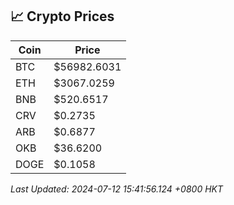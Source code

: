 ## 📈 Crypto Prices

| Coin | Price |
| ---- | ----- |
| BTC | $56982.6031 |
| ETH | $3067.0259 |
| BNB | $520.6517 |
| CRV | $0.2735 |
| ARB | $0.6877 |
| OKB | $36.6200 |
| DOGE | $0.1058 |

_Last Updated: 2024-07-12 15:41:56.124 +0800 HKT_